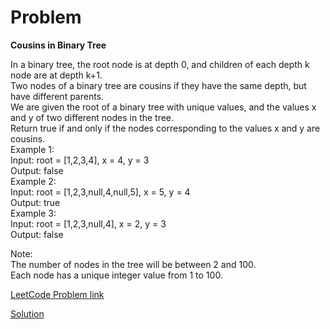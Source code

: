 # Problem

__Cousins in Binary Tree__

In a binary tree, the root node is at depth 0, and children of each depth k node are at depth k+1.</br>
Two nodes of a binary tree are cousins if they have the same depth, but have different parents.</br>
We are given the root of a binary tree with unique values, and the values x and y of two different nodes in the tree.</br>
Return true if and only if the nodes corresponding to the values x and y are cousins.</br>
Example 1:</br>
Input: root = [1,2,3,4], x = 4, y = 3</br>
Output: false</br>
Example 2:</br>
Input: root = [1,2,3,null,4,null,5], x = 5, y = 4</br>
Output: true</br>
Example 3:</br>
Input: root = [1,2,3,null,4], x = 2, y = 3</br>
Output: false</br>
 
Note:</br>
The number of nodes in the tree will be between 2 and 100.</br>
Each node has a unique integer value from 1 to 100.

[LeetCode Problem link](https://leetcode.com/explore/featured/card/may-leetcoding-challenge/534/week-1-may-1st-may-7th/3322)

[Solution]()

